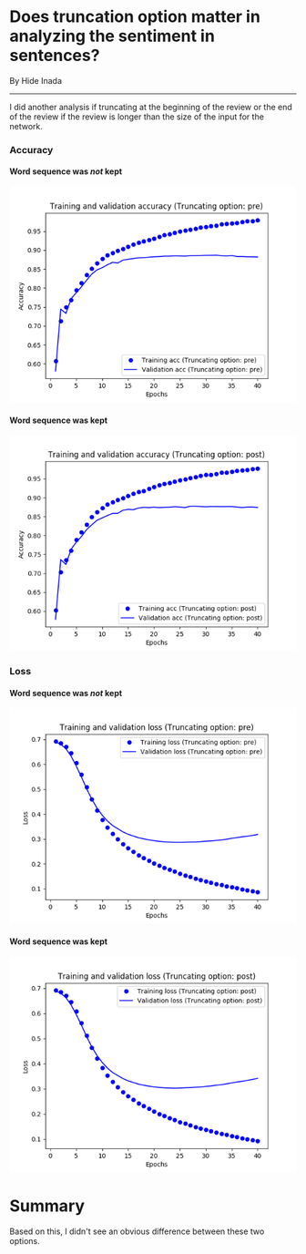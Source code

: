 # Does truncation option matter in analyzing the sentiment in sentences?
By Hide Inada
<hr>
I did another analysis if truncating at the beginning of the review or the end of the review if the review
is longer than the size of the input for the network.

### Accuracy
####  Word sequence was *not* kept
![Truncate at the end](/assets/images/imdb_t2.png)

####  Word sequence was kept
![Truncate at the beginning](/assets/images/imdb_t4.png)

### Loss
####  Word sequence was *not* kept
![Truncate at the beginnin](/assets/images/imdb_t1.png)

####  Word sequence was kept
![Truncate at the end](assets/images/imdb_t3.png)

# Summary
Based on this, I didn't see an obvious difference between these two options.
